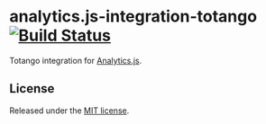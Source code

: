 # analytics.js-integration-totango [![Build Status][ci-badge]][ci-link]

Totango integration for [Analytics.js][].

## License

Released under the [MIT license](LICENSE).


[Analytics.js]: https://segment.com/docs/libraries/analytics.js/
[ci-link]: https://ci.segment.com/gh/segment-integrations/analytics.js-integration-totango
[ci-badge]: https://ci.segment.com/gh/segment-integrations/analytics.js-integration-totango.svg?style=svg&circle-token=1637f665b241f1ba695c39ee61b007d4e29dba2c
